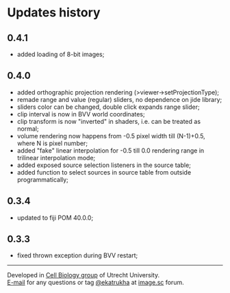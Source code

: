 # Updates history

## 0.4.1

- added loading of 8-bit images;

## 0.4.0

- added orthographic projection rendering (>viewer->setProjectionType);
- remade range and value (regular) sliders, no dependence on jide library;
- sliders color can be changed, double click expands range slider;
- clip interval is now in BVV world coordinates;
- clip transform is now "inverted" in shaders, i.e. can be treated as normal;
- volume rendering now happens from -0.5 pixel width till (N-1)+0.5, where N is pixel number;
- added "fake" linear interpolation for -0.5 till 0.0 rendering range in trilinear interpolation mode;
- added exposed source selection listeners in the source table;
- added function to select sources in source table from outside programmatically;

## 0.3.4

- updated to fiji POM 40.0.0;

## 0.3.3

- fixed thrown exception during BVV restart;

----------
Developed in <a href='http://cellbiology.science.uu.nl/'>Cell Biology group</a> of Utrecht University.  
<a href="mailto:katpyxa@gmail.com">E-mail</a> for any questions or tag <a href="https://forum.image.sc/u/ekatrukha/summary">@ekatrukha</a> at <a href="https://forum.image.sc/">image.sc</a> forum.

